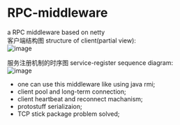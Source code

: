 # RPC-middleware
a  RPC middleware based on netty<br>
客户端结构图 structure of client(partial view):<br>
![image](https://github.com/burhanxz/RPC-middleware/blob/master/client%E7%BB%93%E6%9E%84)<br>

服务注册机制的时序图 service-register sequence diagram:<br>
![image](https://github.com/burhanxz/RPC-middleware/blob/master/%E6%9C%8D%E5%8A%A1%E6%B3%A8%E5%86%8C%E7%9A%84%E6%97%B6%E5%BA%8F%E5%9B%BE.png)<br>
- one can use this middleware like using java rmi;
- client pool and long-term connection;
- client heartbeat and reconnect machanism;
- protostuff serializaion;
- TCP stick package problem solved;
